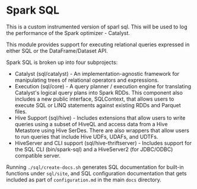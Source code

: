 Spark SQL
=========
This is a custom instrumented version of sparl sql. This will be used to log the performance of the Spark optimizer - Catalyst.

This module provides support for executing relational queries expressed in either SQL or the DataFrame/Dataset API.

Spark SQL is broken up into four subprojects:
 - Catalyst (sql/catalyst) - An implementation-agnostic framework for manipulating trees of relational operators and expressions.
 - Execution (sql/core) - A query planner / execution engine for translating Catalyst's logical query plans into Spark RDDs.  This component also includes a new public interface, SQLContext, that allows users to execute SQL or LINQ statements against existing RDDs and Parquet files.
 - Hive Support (sql/hive) - Includes extensions that allow users to write queries using a subset of HiveQL and access data from a Hive Metastore using Hive SerDes. There are also wrappers that allow users to run queries that include Hive UDFs, UDAFs, and UDTFs.
 - HiveServer and CLI support (sql/hive-thriftserver) - Includes support for the SQL CLI (bin/spark-sql) and a HiveServer2 (for JDBC/ODBC) compatible server.

Running `./sql/create-docs.sh` generates SQL documentation for built-in functions under `sql/site`, and SQL configuration documentation that gets included as part of `configuration.md` in the main `docs` directory.
